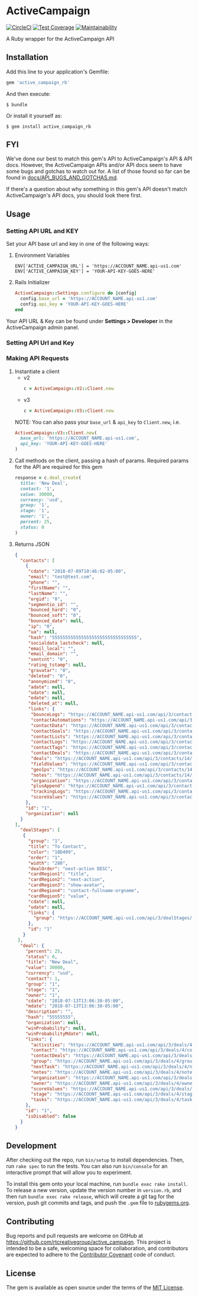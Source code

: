 # ActiveCampaign

[![CircleCI](https://circleci.com/gh/rtcreativegroup/active_campaign_rb/tree/master.svg?style=shield)](https://circleci.com/gh/rtcreativegroup/active_campaign_rb/tree/master)
[![Test Coverage](https://api.codeclimate.com/v1/badges/69ccab5404f357456335/test_coverage)](https://codeclimate.com/github/rtcreativegroup/active_campaign_rb/test_coverage)
[![Maintainability](https://api.codeclimate.com/v1/badges/69ccab5404f357456335/maintainability)](https://codeclimate.com/github/rtcreativegroup/active_campaign_rb/maintainability)

A Ruby wrapper for the ActiveCampaign API

## Installation

Add this line to your application's Gemfile:

```ruby
gem 'active_campaign_rb'
```

And then execute:

    $ bundle

Or install it yourself as:

    $ gem install active_campaign_rb

## FYI

We've done our best to match this gem's API to ActiveCampaign's API & API docs. However, the ActiveCampaign APIs and/or API docs seem to have some bugs and gotchas to watch out for. A list of those found so far can be found in [docs/API_BUGS_AND_GOTCHAS.md](docs/API_BUGS_AND_GOTCHAS.md).

If there's a question about why something in this gem's API doesn't match ActiveCampaign's API docs, you should look there first.

## Usage

### Setting API URL and KEY

Set your API base url and key in one of the following ways:

1. Environment Variables
    ```Shell
    ENV['ACTIVE_CAMPAIGN_URL'] = 'https://ACCOUNT_NAME.api-us1.com'
    ENV['ACTIVE_CAMPAIGN_KEY'] = 'YOUR-API-KEY-GOES-HERE'
    ```
2. Rails Initializer
    ```Ruby
    ActiveCampaign::Settings.configure do |config|
      config.base_url = 'https://ACCOUNT_NAME.api-us1.com'
      config.api_key = 'YOUR-API-KEY-GOES-HERE'
    end
    ```

Your API URL & Key can be found under **Settings > Developer** in the ActiveCampaign admin panel.

### Setting API Url and Key

### Making API Requests

1. Instantiate a client
    - v2
        ```Ruby
        c = ActiveCampaign::V2::Client.new
        ```
    - v3
        ```Ruby
        c = ActiveCampaign::V3::Client.new
        ```
    NOTE: You can also pass your `base_url` & `api_key` to `Client.new`, i.e.
    ```Ruby
    ActiveCampaign::V3::Client.new(
      base_url: 'https://ACCOUNT_NAME.api-us1.com',
      api_key: 'YOUR-API-KEY-GOES-HERE'
    )
    ```
2. Call methods on the client, passing a hash of params. Required params for the API are required for this gem
    ```Ruby
    response = c.deal_create(
      title: 'New Deal',
      contact: '1',
      value: 30000,
      currency: 'usd',
      group: '1',
      stage: '1',
      owner: '1',
      percent: 25,
      status: 0
    )
    ```
3. Returns JSON
    ```Json
    {
      "contacts": [
        {
         "cdate": "2018-07-09T10:46:02-05:00",
         "email": "test@test.com",
         "phone": "",
         "firstName": "",
         "lastName": "",
         "orgid": "0",
         "segmentio_id": "",
         "bounced_hard": "0",
         "bounced_soft": "0",
         "bounced_date": null,
         "ip": "0",
         "ua": null,
         "hash": "55555555555555555555555555555555",
         "socialdata_lastcheck": null,
         "email_local": "",
         "email_domain": "",
         "sentcnt": "0",
         "rating_tstamp": null,
         "gravatar": "0",
         "deleted": "0",
         "anonymized": "0",
         "adate": null,
         "udate": null,
         "edate": null,
         "deleted_at": null,
         "links": {
          "bounceLogs": "https://ACCOUNT_NAME.api-us1.com/api/3/contacts/14/bounceLogs",
          "contactAutomations": "https://ACCOUNT_NAME.api-us1.com/api/3/contacts/14/contactAutomations",
          "contactData": "https://ACCOUNT_NAME.api-us1.com/api/3/contacts/14/contactData",
          "contactGoals": "https://ACCOUNT_NAME.api-us1.com/api/3/contacts/14/contactGoals",
          "contactLists": "https://ACCOUNT_NAME.api-us1.com/api/3/contacts/14/contactLists",
          "contactLogs": "https://ACCOUNT_NAME.api-us1.com/api/3/contacts/14/contactLogs",
          "contactTags": "https://ACCOUNT_NAME.api-us1.com/api/3/contacts/14/contactTags",
          "contactDeals": "https://ACCOUNT_NAME.api-us1.com/api/3/contacts/14/contactDeals",
          "deals": "https://ACCOUNT_NAME.api-us1.com/api/3/contacts/14/deals",
          "fieldValues": "https://ACCOUNT_NAME.api-us1.com/api/3/contacts/14/fieldValues",
          "geoIps": "https://ACCOUNT_NAME.api-us1.com/api/3/contacts/14/geoIps",
          "notes": "https://ACCOUNT_NAME.api-us1.com/api/3/contacts/14/notes",
          "organization": "https://ACCOUNT_NAME.api-us1.com/api/3/contacts/14/organization",
          "plusAppend": "https://ACCOUNT_NAME.api-us1.com/api/3/contacts/14/plusAppend",
          "trackingLogs": "https://ACCOUNT_NAME.api-us1.com/api/3/contacts/14/trackingLogs",
          "scoreValues": "https://ACCOUNT_NAME.api-us1.com/api/3/contacts/14/scoreValues"
        },
        "id": "1",
        "organization": null
      }
    ],
      "dealStages": [
       {
         "group": "1",
         "title": "To Contact",
         "color": "18D499",
         "order": "1",
         "width": "280",
         "dealOrder": "next-action DESC",
         "cardRegion1": "title",
         "cardRegion2": "next-action",
         "cardRegion3": "show-avatar",
         "cardRegion4": "contact-fullname-orgname",
         "cardRegion5": "value",
         "cdate": null,
         "udate": null,
         "links": {
           "group": "https://ACCOUNT_NAME.api-us1.com/api/3/dealStages/1/group"
         },
         "id": "1"
       }
     ],
      "deal": {
        "percent": 25,
        "status": 0,
        "title": "New Deal",
        "value": 30000,
        "currency": "usd",
        "contact": 1,
        "group": "1",
        "stage": "1",
        "owner": "1",
        "cdate": "2018-07-13T13:06:30-05:00",
        "mdate": "2018-07-13T13:06:30-05:00",
        "description": "",
        "hash": "55555555",
        "organization": null,
        "winProbability": null,
        "winProbabilityMdate": null,
        "links": {
          "activities": "https://ACCOUNT_NAME.api-us1.com/api/3/deals/4/activities",
          "contact": "https://ACCOUNT_NAME.api-us1.com/api/3/deals/4/contact",
          "contactDeals": "https://ACCOUNT_NAME.api-us1.com/api/3/deals/4/contactDeals",
          "group": "https://ACCOUNT_NAME.api-us1.com/api/3/deals/4/group",
          "nextTask": "https://ACCOUNT_NAME.api-us1.com/api/3/deals/4/nextTask",
          "notes": "https://ACCOUNT_NAME.api-us1.com/api/3/deals/4/notes",
          "organization": "https://ACCOUNT_NAME.api-us1.com/api/3/deals/4/organization",
          "owner": "https://ACCOUNT_NAME.api-us1.com/api/3/deals/4/owner",
          "scoreValues": "https://ACCOUNT_NAME.api-us1.com/api/3/deals/4/scoreValues",
          "stage": "https://ACCOUNT_NAME.api-us1.com/api/3/deals/4/stage",
          "tasks": "https://ACCOUNT_NAME.api-us1.com/api/3/deals/4/tasks"
        },
        "id": "1",
        "isDisabled": false
      }
    }
    ```

## Development

After checking out the repo, run `bin/setup` to install dependencies. Then, run `rake spec` to run the tests. You can also run `bin/console` for an interactive prompt that will allow you to experiment.

To install this gem onto your local machine, run `bundle exec rake install`. To release a new version, update the version number in `version.rb`, and then run `bundle exec rake release`, which will create a git tag for the version, push git commits and tags, and push the `.gem` file to [rubygems.org](https://rubygems.org).

## Contributing

Bug reports and pull requests are welcome on GitHub at https://github.com/rtcreativegroup/active_campaign. This project is intended to be a safe, welcoming space for collaboration, and contributors are expected to adhere to the [Contributor Covenant](http://contributor-covenant.org) code of conduct.

## License

The gem is available as open source under the terms of the [MIT License](https://opensource.org/licenses/MIT).
